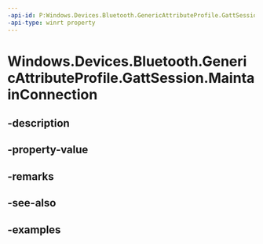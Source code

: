 ```yaml
---
-api-id: P:Windows.Devices.Bluetooth.GenericAttributeProfile.GattSession.MaintainConnection
-api-type: winrt property
---
```


<!-- Property syntax.
public bool MaintainConnection { get;  set; }
-->

# Windows.Devices.Bluetooth.GenericAttributeProfile.GattSession.MaintainConnection

## -description

## -property-value

## -remarks

## -see-also

## -examples

